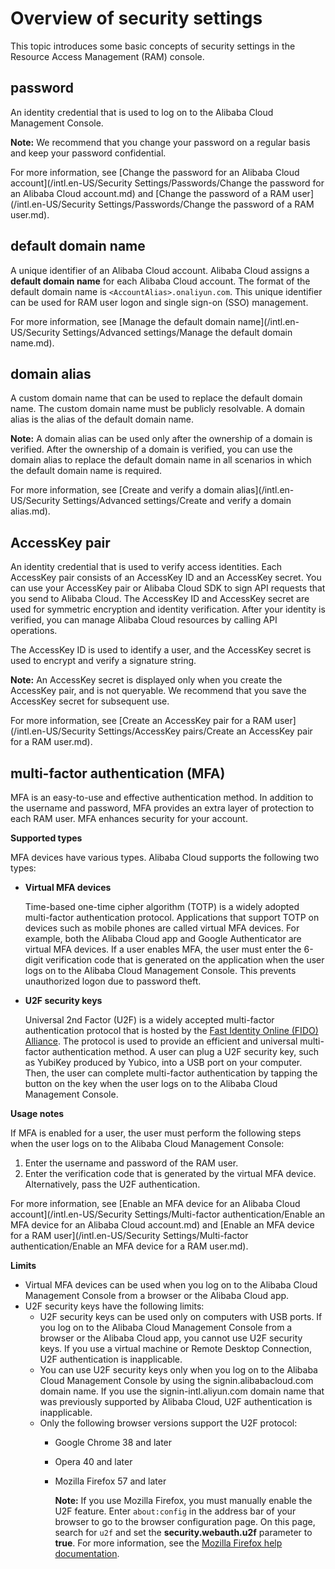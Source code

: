 # Overview of security settings

This topic introduces some basic concepts of security settings in the Resource Access Management \(RAM\) console.

## password

An identity credential that is used to log on to the Alibaba Cloud Management Console.

**Note:** We recommend that you change your password on a regular basis and keep your password confidential.

For more information, see [Change the password for an Alibaba Cloud account](/intl.en-US/Security Settings/Passwords/Change the password for an Alibaba Cloud account.md) and [Change the password of a RAM user](/intl.en-US/Security Settings/Passwords/Change the password of a RAM user.md).

## default domain name

A unique identifier of an Alibaba Cloud account. Alibaba Cloud assigns a **default domain name** for each Alibaba Cloud account. The format of the default domain name is `<AccountAlias>.onaliyun.com`. This unique identifier can be used for RAM user logon and single sign-on \(SSO\) management.

For more information, see [Manage the default domain name](/intl.en-US/Security Settings/Advanced settings/Manage the default domain name.md).

## domain alias

A custom domain name that can be used to replace the default domain name. The custom domain name must be publicly resolvable. A domain alias is the alias of the default domain name.

**Note:** A domain alias can be used only after the ownership of a domain is verified. After the ownership of a domain is verified, you can use the domain alias to replace the default domain name in all scenarios in which the default domain name is required.

For more information, see [Create and verify a domain alias](/intl.en-US/Security Settings/Advanced settings/Create and verify a domain alias.md).

## AccessKey pair

An identity credential that is used to verify access identities. Each AccessKey pair consists of an AccessKey ID and an AccessKey secret. You can use your AccessKey pair or Alibaba Cloud SDK to sign API requests that you send to Alibaba Cloud. The AccessKey ID and AccessKey secret are used for symmetric encryption and identity verification. After your identity is verified, you can manage Alibaba Cloud resources by calling API operations.

The AccessKey ID is used to identify a user, and the AccessKey secret is used to encrypt and verify a signature string.

**Note:** An AccessKey secret is displayed only when you create the AccessKey pair, and is not queryable. We recommend that you save the AccessKey secret for subsequent use.

For more information, see [Create an AccessKey pair for a RAM user](/intl.en-US/Security Settings/AccessKey pairs/Create an AccessKey pair for a RAM user.md).

## multi-factor authentication \(MFA\)

MFA is an easy-to-use and effective authentication method. In addition to the username and password, MFA provides an extra layer of protection to each RAM user. MFA enhances security for your account.

**Supported types**

MFA devices have various types. Alibaba Cloud supports the following two types:

-   **Virtual MFA devices**

    Time-based one-time cipher algorithm \(TOTP\) is a widely adopted multi-factor authentication protocol. Applications that support TOTP on devices such as mobile phones are called virtual MFA devices. For example, both the Alibaba Cloud app and Google Authenticator are virtual MFA devices. If a user enables MFA, the user must enter the 6-digit verification code that is generated on the application when the user logs on to the Alibaba Cloud Management Console. This prevents unauthorized logon due to password theft.

-   **U2F security keys**

    Universal 2nd Factor \(U2F\) is a widely accepted multi-factor authentication protocol that is hosted by the [Fast Identity Online \(FIDO\) Alliance](https://fidoalliance.org). The protocol is used to provide an efficient and universal multi-factor authentication method. A user can plug a U2F security key, such as YubiKey produced by Yubico, into a USB port on your computer. Then, the user can complete multi-factor authentication by tapping the button on the key when the user logs on to the Alibaba Cloud Management Console.


**Usage notes**

If MFA is enabled for a user, the user must perform the following steps when the user logs on to the Alibaba Cloud Management Console:

1.  Enter the username and password of the RAM user.
2.  Enter the verification code that is generated by the virtual MFA device. Alternatively, pass the U2F authentication.

For more information, see [Enable an MFA device for an Alibaba Cloud account](/intl.en-US/Security Settings/Multi-factor authentication/Enable an MFA device for an Alibaba Cloud account.md) and [Enable an MFA device for a RAM user](/intl.en-US/Security Settings/Multi-factor authentication/Enable an MFA device for a RAM user.md).

**Limits**

-   Virtual MFA devices can be used when you log on to the Alibaba Cloud Management Console from a browser or the Alibaba Cloud app.
-   U2F security keys have the following limits:
    -   U2F security keys can be used only on computers with USB ports. If you log on to the Alibaba Cloud Management Console from a browser or the Alibaba Cloud app, you cannot use U2F security keys. If you use a virtual machine or Remote Desktop Connection, U2F authentication is inapplicable.
    -   You can use U2F security keys only when you log on to the Alibaba Cloud Management Console by using the signin.alibabacloud.com domain name. If you use the signin-intl.aliyun.com domain name that was previously supported by Alibaba Cloud, U2F authentication is inapplicable.
    -   Only the following browser versions support the U2F protocol:
        -   Google Chrome 38 and later
        -   Opera 40 and later
        -   Mozilla Firefox 57 and later

            **Note:** If you use Mozilla Firefox, you must manually enable the U2F feature. Enter `about:config` in the address bar of your browser to go to the browser configuration page. On this page, search for `u2f` and set the **security.webauth.u2f** parameter to **true**. For more information, see the [Mozilla Firefox help documentation](https://support.mozilla.org/zh-CN/kb/about-config-editor-firefox).


